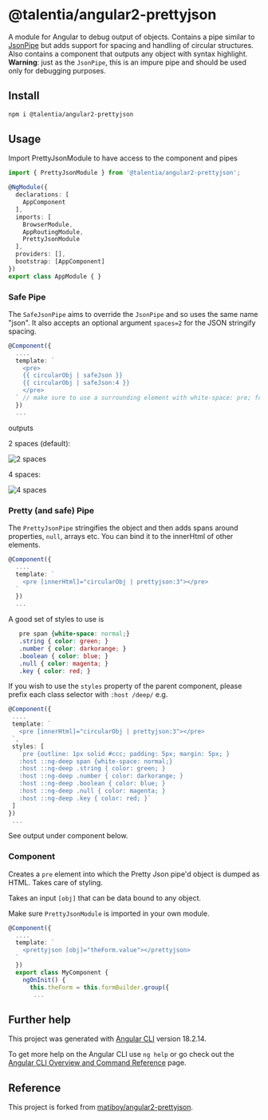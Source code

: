 # @talentia/angular2-prettyjson

A module for Angular to debug output of objects. 
Contains a pipe similar to [JsonPipe](https://angular.io/docs/ts/latest/api/common/index/JsonPipe-class.html) but adds support for spacing and handling of circular structures.  
Also contains a component that outputs any object with syntax highlight.  
**Warning**: just as the `JsonPipe`, this is an impure pipe and should be used only for debugging purposes.

## Install

```bash
npm i @talentia/angular2-prettyjson
```

## Usage

Import PrettyJsonModule to have access to the component and pipes

```ts
import { PrettyJsonModule } from '@talentia/angular2-prettyjson';

@NgModule({
  declarations: [
    AppComponent
  ],
  imports: [
    BrowserModule,
    AppRoutingModule,
    PrettyJsonModule
  ],
  providers: [],
  bootstrap: [AppComponent]
})
export class AppModule { }
```

### Safe Pipe

The `SafeJsonPipe` aims to override the `JsonPipe` and so uses the same name "json". It also accepts an optional argument `spaces=2` for the JSON stringify spacing.

```ts
@Component({
  ....
  template: `
    <pre>
    {{ circularObj | safeJson }}
    {{ circularObj | safeJson:4 }}
    </pre>
  ` // make sure to use a surrounding element with white-space: pre; for best results
  })
  ...
```

outputs

2 spaces (default):

![2 spaces](https://cloud.githubusercontent.com/assets/487758/15599442/d163cf2a-2415-11e6-8097-f1f9f62fd3ce.png)

4 spaces:

![4 spaces](https://cloud.githubusercontent.com/assets/487758/15599411/a6815a8e-2415-11e6-8f1f-e68db77885a2.png)

### Pretty (and safe) Pipe

The `PrettyJsonPipe` stringifies the object and then adds spans around properties, `null`, arrays etc. You can bind it to the innerHtml of other elements.

```ts
@Component({
  ....
  template: `
    <pre [innerHtml]="circularObj | prettyjson:3"></pre>
  `
  })
  ...
```

 A good set of styles to use is

 ```css
    pre span {white-space: normal;}
    .string { color: green; }
    .number { color: darkorange; }
    .boolean { color: blue; }
    .null { color: magenta; }
    .key { color: red; }
 ```

 If you wish to use the `styles` property of the parent component, please prefix each class selector with `:host /deep/`
 e.g.

 ```ts
@Component({
  ....
  template: `
    <pre [innerHtml]="circularObj | prettyjson:3"></pre>
  `,
  styles: [
    `pre {outline: 1px solid #ccc; padding: 5px; margin: 5px; }
    :host ::ng-deep span {white-space: normal;}
    :host ::ng-deep .string { color: green; }
    :host ::ng-deep .number { color: darkorange; }
    :host ::ng-deep .boolean { color: blue; }
    :host ::ng-deep .null { color: magenta; }
    :host ::ng-deep .key { color: red; }`
  ]
})
  ...
```

 See output under component below.

### Component

 Creates a `pre` element into which the Pretty Json pipe'd object is dumped as HTML. Takes care of styling.

 Takes an input `[obj]` that can be data bound to any object.

 Make sure `PrettyJsonModule` is imported in your own module.

```ts
@Component({
  ....
  template: `
    <prettyjson [obj]="theForm.value"></prettyjson>
  `
  })
  export class MyComponent {
    ngOnInit() {
      this.theForm = this.formBuilder.group({
       ...
```

## Further help

This project was generated with [Angular CLI](https://github.com/angular/angular-cli) version 18.2.14.

To get more help on the Angular CLI use `ng help` or go check out the [Angular CLI Overview and Command Reference](https://angular.io/cli) page.

## Reference

This project is forked from [matiboy/angular2-prettyjson](https://github.com/matiboy/angular2-prettyjson).